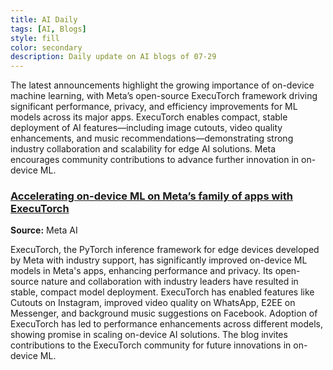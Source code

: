 ```yaml
---
title: AI Daily
tags: [AI, Blogs]
style: fill
color: secondary
description: Daily update on AI blogs of 07-29
---
```


The latest announcements highlight the growing importance of on-device machine learning, with Meta’s open-source ExecuTorch framework driving significant performance, privacy, and efficiency improvements for ML models across its major apps. ExecuTorch enables compact, stable deployment of AI features—including image cutouts, video quality enhancements, and music recommendations—demonstrating strong industry collaboration and scalability for edge AI solutions. Meta encourages community contributions to advance further innovation in on-device ML.

### [Accelerating on-device ML on Meta’s family of apps with ExecuTorch](https://engineering.fb.com/2025/07/28/android/executorch-on-device-ml-meta-family-of-apps/)
**Source:** Meta AI

ExecuTorch, the PyTorch inference framework for edge devices developed by Meta with industry support, has significantly improved on-device ML models in Meta's apps, enhancing performance and privacy. Its open-source nature and collaboration with industry leaders have resulted in stable, compact model deployment. ExecuTorch has enabled features like Cutouts on Instagram, improved video quality on WhatsApp, E2EE on Messenger, and background music suggestions on Facebook. Adoption of ExecuTorch has led to performance enhancements across different models, showing promise in scaling on-device AI solutions. The blog invites contributions to the ExecuTorch community for future innovations in on-device ML.